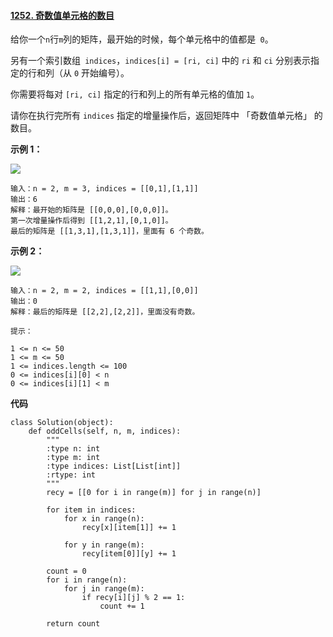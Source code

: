 #### [1252. 奇数值单元格的数目](https://leetcode-cn.com/problems/cells-with-odd-values-in-a-matrix/)



给你一个` n `行` m `列的矩阵，最开始的时候，每个单元格中的值都是` 0`。

另有一个索引数组` indices`，`indices[i] = [ri, ci]` 中的 `ri` 和 `ci` 分别表示指定的行和列（从 `0` 开始编号）。

你需要将每对 `[ri, ci]` 指定的行和列上的所有单元格的值加 `1`。

请你在执行完所有 `indices` 指定的增量操作后，返回矩阵中 「奇数值单元格」 的数目。



**示例 1：**

![](https://assets.leetcode-cn.com/aliyun-lc-upload/uploads/2019/11/06/e1.png)

```
输入：n = 2, m = 3, indices = [[0,1],[1,1]]
输出：6
解释：最开始的矩阵是 [[0,0,0],[0,0,0]]。
第一次增量操作后得到 [[1,2,1],[0,1,0]]。
最后的矩阵是 [[1,3,1],[1,3,1]]，里面有 6 个奇数。

```



**示例 2：**

![](https://assets.leetcode-cn.com/aliyun-lc-upload/uploads/2019/11/06/e2.png)

```
输入：n = 2, m = 2, indices = [[1,1],[0,0]]
输出：0
解释：最后的矩阵是 [[2,2],[2,2]]，里面没有奇数。
```



```
提示：

1 <= n <= 50
1 <= m <= 50
1 <= indices.length <= 100
0 <= indices[i][0] < n
0 <= indices[i][1] < m

```



**代码**

```
class Solution(object):
    def oddCells(self, n, m, indices):
        """
        :type n: int
        :type m: int
        :type indices: List[List[int]]
        :rtype: int
        """
        recy = [[0 for i in range(m)] for j in range(n)]

        for item in indices:
            for x in range(n):
                recy[x][item[1]] += 1

            for y in range(m):
                recy[item[0]][y] += 1

        count = 0
        for i in range(n):
            for j in range(m):
                if recy[i][j] % 2 == 1:
                    count += 1

        return count
```